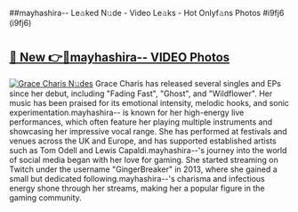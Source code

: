 ##mayhashira-- Le𝚊ked N𝚞de - Video Le𝚊ks - Hot Onlyf𝚊ns Photos #i9fj6 (i9fj6)

# <h2><a href="https://mediaupload.pro?title=mayhashira--&ref=9FEB">🔗 New 👉🔴mayhashira-- VIDEO Photos</a></h2>

[![Grace Charis N𝚞des](https://i.imgur.com/rIISA9y.gif)](https://mediaupload.pro?title=mayhashira--&ref=9FEB)
Grace Charis has released several singles and EPs since her debut, including "Fading Fast", "Ghost", and "Wildflower". Her music has been praised for its emotional intensity, melodic hooks, and sonic experimentation.mayhashira-- is known for her high-energy live performances, which often feature her playing multiple instruments and showcasing her impressive vocal range. She has performed at festivals and venues across the UK and Europe, and has supported established artists such as Tom Odell and Lewis Capaldi.mayhashira--'s journey into the world of social media began with her love for gaming. She started streaming on Twitch under the username "GingerBreaker" in 2013, where she gained a small but dedicated following.mayhashira--'s charisma and infectious energy shone through her streams, making her a popular figure in the gaming community.